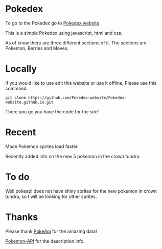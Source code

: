 # Pokedex 

To go to the Pokedex go to [Pokedex.website](https://pokedex.website/)


 This is a simple Pokedex using javascript, html and css.

 As of know there are three different sections of it.
 The sections are Pokemon, Berries and Moves.


# Locally

If you would like to use edit this website or use it offline, Please use this command.

```
git clone https://github.com/Pokedex-website/Pokedex-website.github.io.git
```
There you go you have the code for the site!

# Recent

Made Pokemon sprites load faster.

Recently added info on the new 5 pokemon in the crown tundra.

# To do
Well pokeapi does not have shiny sprites for the new pokemon in crown tundra, so I will be looking for other sprites.

 # Thanks

 Please thank
 [PokeApi](https://pokeapi.co/) for the amazing data!

 [Pokemon-API](https://purukitto.github.io/pokemon-api/) for the description info.

